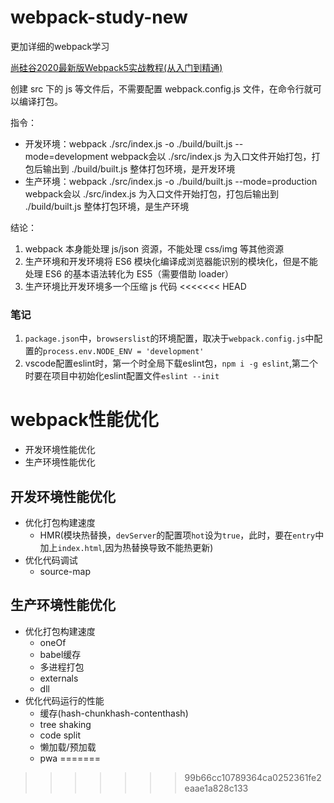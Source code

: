 # webpack-study-new

更加详细的webpack学习

[尚硅谷2020最新版Webpack5实战教程(从入门到精通)](https://www.bilibili.com/video/BV1e7411j7T5)

创建 src 下的 js 等文件后，不需要配置 webpack.config.js 文件，在命令行就可以编译打包。

指令：

* 开发环境：webpack ./src/index.js -o ./build/built.js --mode=development
  webpack会以 ./src/index.js 为入口文件开始打包，打包后输出到 ./build/built.js 整体打包环境，是开发环境
* 生产环境：webpack ./src/index.js -o ./build/built.js --mode=production
  webpack会以 ./src/index.js 为入口文件开始打包，打包后输出到 ./build/built.js 整体打包环境，是生产环境

结论：

1. webpack 本身能处理 js/json 资源，不能处理 css/img 等其他资源
2. 生产环境和开发环境将 ES6 模块化编译成浏览器能识别的模块化，但是不能处理 ES6 的基本语法转化为 ES5（需要借助 loader）
3. 生产环境比开发环境多一个压缩 js 代码
<<<<<<< HEAD

### 笔记

1. `package.json`中，`browserslist`的环境配置，取决于`webpack.config.js`中配置的`process.env.NODE_ENV = 'development'`
2. vscode配置eslint时，第一个时全局下载eslint包，`npm i -g eslint`,第二个时要在项目中初始化eslint配置文件`eslint --init`

# webpack性能优化

* 开发环境性能优化
* 生产环境性能优化

## 开发环境性能优化

* 优化打包构建速度
  * HMR(模块热替换，`devServer`的配置项`hot`设为`true`，此时，要在`entry`中加上`index.html`,因为热替换导致不能热更新)
* 优化代码调试
  * source-map

## 生产环境性能优化

* 优化打包构建速度
  * oneOf
  * babel缓存
  * 多进程打包
  * externals
  * dll
* 优化代码运行的性能
  * 缓存(hash-chunkhash-contenthash)
  * tree shaking
  * code split
  * 懒加载/预加载
  * pwa
=======
>>>>>>> 99b66cc10789364ca0252361fe2eaae1a828c133

